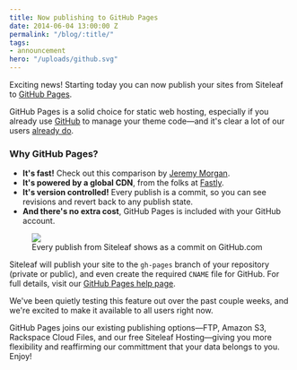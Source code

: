 ```yaml
---
title: Now publishing to GitHub Pages
date: 2014-06-04 13:00:00 Z
permalink: "/blog/:title/"
tags:
- announcement
hero: "/uploads/github.svg"
---
```


Exciting news! Starting today you can now publish your sites from Siteleaf to [GitHub&nbsp;Pages](https://pages.github.com).

GitHub Pages is a solid choice for static web hosting, especially if you already use [GitHub](http://github.com) to manage your theme code—and it's clear a lot of our users [already do](https://github.com/siteleaf/siteleaf-themes/wiki/Siteleaf-themes-on-Github).

### Why GitHub Pages?
- **It's fast!** Check out this comparison by [Jeremy Morgan](http://www.jeremymorgan.com/blog/programming/how-fast-are-github-pages/).
- **It's powered by a global CDN**, from the folks at [Fastly](http://www.fastly.com/customers/github/).
- **It's version controlled!** Every publish is a commit, so you can see revisions and revert back to any publish state.
- **And there's no extra cost**, GitHub Pages is included with your GitHub account.

<figure>
<img src="/uploads/github-commit.png">
<figcaption>Every publish from Siteleaf shows as a commit on GitHub.com</figcaption>
</figure>


Siteleaf will publish your site to the `gh-pages` branch of your repository (private or public), and even create the required `CNAME` file for GitHub. For full details, visit our [GitHub Pages help page](/help/hosting/github).

We've been quietly testing this feature out over the past couple weeks, and we're excited to make it available to all users right now. 

GitHub Pages joins our existing publishing options—FTP, Amazon S3, Rackspace Cloud Files, and our free Siteleaf Hosting—giving you more flexibility and reaffirming our committment that your data belongs to you. Enjoy!
